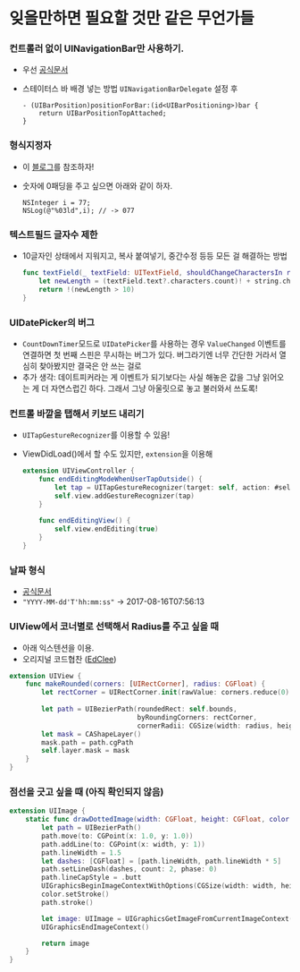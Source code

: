 # 잊을만하면 필요할 것만 같은 무언가들

### 컨트롤러 없이 UINavigationBar만 사용하기.
 - 우선 [공식문서](https://developer.apple.com/reference/uikit/uinavigationbar)
 - 스테이터스 바 배경 넣는 방법 `UINavigationBarDelegate` 설정 후
	
	```objc
	- (UIBarPosition)positionForBar:(id<UIBarPositioning>)bar {
	    return UIBarPositionTopAttached;
	}
	
	```

### 형식지정자
 - 이 [블로그](http://ownstory.tistory.com/18)를 참조하자!
 - 숫자에 0패딩을 주고 싶으면 아래와 같이 하자.
 
	```objc	
	NSInteger i = 77;
	NSLog(@"%03ld",i); // -> 077
	```
	
### 텍스트필드 글자수 제한
 - 10글자인 상태에서 지워지고, 복사 붙여넣기, 중간수정 등등 모든 걸 해결하는 방법

	```swift
	func textField(_ textField: UITextField, shouldChangeCharactersIn range: NSRange, replacementString string: String) -> Bool {
	    let newLength = (textField.text?.characters.count)! + string.characters.count - range.length
	    return !(newLength > 10)
	}
	```

### UIDatePicker의 버그

- `CountDownTimer`모드로 `UIDatePicker`를 사용하는 경우 `ValueChanged` 이벤트를 연결하면 첫 번째 스핀은 무시하는 버그가 있다. 버그라기엔 너무 간단한 거라서 열심히 찾아봤지만 결국은 안 쓰는 걸로
- 추가 생각: 데이트피커라는 게 이벤트가 되기보다는 사실 해놓은 값을 그냥 읽어오는 게 더 자연스럽긴 하다. 그래서 그냥 아울릿으로 놓고 불러와서 쓰도록!

### 컨트롤 바깥을 탭해서 키보드 내리기
- `UITapGestureRecognizer`를 이용할 수 있음!
- ViewDidLoad()에서 할 수도 있지만, `extension`을 이용해 

	```swift
	extension UIViewController {
	    func endEditingModeWhenUserTapOutside() {
	        let tap = UITapGestureRecognizer(target: self, action: #selector(UIViewController.endEditingView))
	        self.view.addGestureRecognizer(tap)
	    }
	    
	    func endEditingView() {
	        self.view.endEditing(true)
	    }
	}
	```
	
	
### 날짜 형식
- [공식문서](https://developer.apple.com/library/content/documentation/Cocoa/Conceptual/DataFormatting/Articles/dfDateFormatting10_4.html#//apple_ref/doc/uid/TP40002369-SW1)
- `"YYYY-MM-dd'T'hh:mm:ss"` -> 2017-08-16T07:56:13


### UIView에서 코너별로 선택해서 Radius를 주고 싶을 때
- 아래 익스텐션을 이용.
- 오리지널 코드협찬 ([EdClee](https://github.com/EdCLee/Ed_komptability))

```swift
extension UIView {
    func makeRounded(corners: [UIRectCorner], radius: CGFloat) {
        let rectCorner = UIRectCorner.init(rawValue: corners.reduce(0) { $0 + $1.rawValue })
        
        let path = UIBezierPath(roundedRect: self.bounds,
                                byRoundingCorners: rectCorner,
                                cornerRadii: CGSize(width: radius, height: radius))
        let mask = CAShapeLayer()
        mask.path = path.cgPath
        self.layer.mask = mask
    }
}

```

### 점선을 긋고 싶을 때 (아직 확인되지 않음)

```swift
extension UIImage {
    static func drawDottedImage(width: CGFloat, height: CGFloat, color: UIColor) -> UIImage {
        let path = UIBezierPath()
        path.move(to: CGPoint(x: 1.0, y: 1.0))
        path.addLine(to: CGPoint(x: width, y: 1))
        path.lineWidth = 1.5           
        let dashes: [CGFloat] = [path.lineWidth, path.lineWidth * 5]
        path.setLineDash(dashes, count: 2, phase: 0)
        path.lineCapStyle = .butt
        UIGraphicsBeginImageContextWithOptions(CGSize(width: width, height: height), false, 2)
        color.setStroke()
        path.stroke()

        let image: UIImage = UIGraphicsGetImageFromCurrentImageContext()!
        UIGraphicsEndImageContext()

        return image
    }
}
```